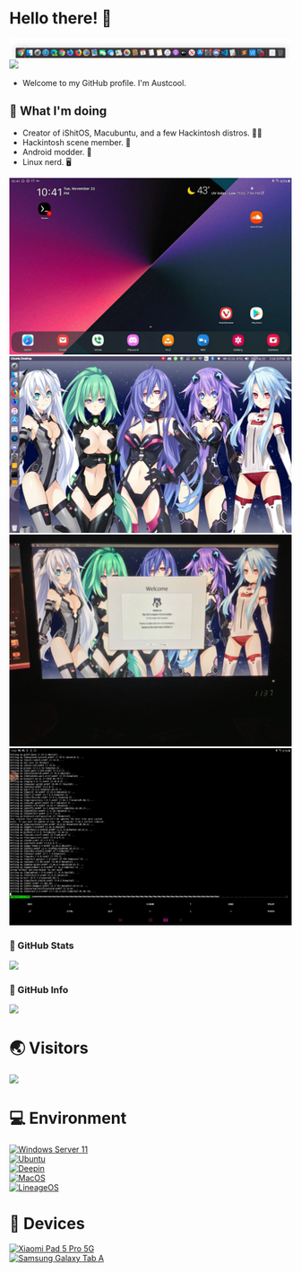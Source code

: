# Hello there! 👋
![](https://github.com/Austcool-Walker/Austcool-Walker/raw/main/images/Screen_Shot_2020-08-06_at_4.50.04_PM.png)
![](https://github.com/Austcool-Walker/Austcool-Walker/raw/main/images/loading.gif)

- Welcome to my GitHub profile. I'm Austcool.

## 🤔 What I'm doing
- Creator of iShitOS, Macubuntu, and a few Hackintosh distros. 👨‍💻
- Hackintosh scene member. 🍎
- Android modder. 📱
- Linux nerd. 🖥️

![](https://github.com/Austcool-Walker/Austcool-Walker/raw/main/images/Screenshot_20221122-224136_Nova7.jpg)<br>
![](https://github.com/Austcool-Walker/Austcool-Walker/raw/main/images/1-1.png)<br>
![](https://github.com/Austcool-Walker/Austcool-Walker/raw/main/images/20230316_164545-ANIMATION-3.gif)<br>
![](https://github.com/Austcool-Walker/Austcool-Walker/raw/main/images/Screenshot_20230113-135043_Termux.jpg)<br>

### 📃 GitHub Stats
![](https://github-readme-stats.vercel.app/api?username=Austcool-Walker&show_icons=true&include_all_commits=true&theme=radical)
### 🧾 GitHub Info
![](https://github-readme-stats.vercel.app/api/top-langs/?username=Austcool-Walker&layout=compact&langs_count=10&theme=radical)

# 🌏 Visitors
![](https://count.getloli.com/get/@Austcool-Walker?theme=gelbooru)

# 💻 Environment
[![Windows Server 11](https://img.shields.io/badge/Windows%20Server%2011-00BBFF?style=flat-square&logo=Windows&logoColor=ffffff)](https://archive.org/download/windows-insider-preview-server-v-next-en-us-22518-modded/Windows_InsiderPreview_Server_vNext_en-us_22518-modded.iso)<br>
[![Ubuntu](https://img.shields.io/badge/Ubuntu%2020%2e04-dd4814?style=flat-square&logo=ubuntu&logoColor=ffffff)](https://ubuntu.com)<br>
[![Deepin](https://img.shields.io/badge/Deepin%2020%2e06-2fb0da?style=flat-square&logo=deepin&logoColor=ffffff)](https://www.deepin.org)<br>
[![MacOS](https://img.shields.io/badge/MacOS-2fb0da?style=flat-square&message=macOS&color=grey&logo=apple&logoColor=FFFFFF&label=)](https://www.apple.com/macos/)<br>
[![LineageOS](https://img.shields.io/badge/LineageOS-2fb0da?style=flat-square&message=LineageOS&color=167C80&logo=LineageOS&logoColor=FFFFFF&label=)](https://lineageos.org)<br>

# 📱 Devices
[![Xiaomi Pad 5 Pro 5G](https://img.shields.io/badge/Xiaomi%20Pad%205%20Pro%205G-ED9121?style=flat-square&logo=xiaomi&logoColor=ffffff)](https://m.gsmarena.com/xiaomi_pad_5_pro-11043.php)<br>
[![Samsung Galaxy Tab A](https://img.shields.io/badge/Samsung%20Galaxy%20Tab%20A-fd4900?style=flat-square&logo=Samsung&logoColor=ffffff&color=blue)](https://icecat.biz/en/p/samsung/sm-t380nzkaitv/galaxy+tab+a-tablets-8801643627089-sm-t380-65176481.html)<br>
